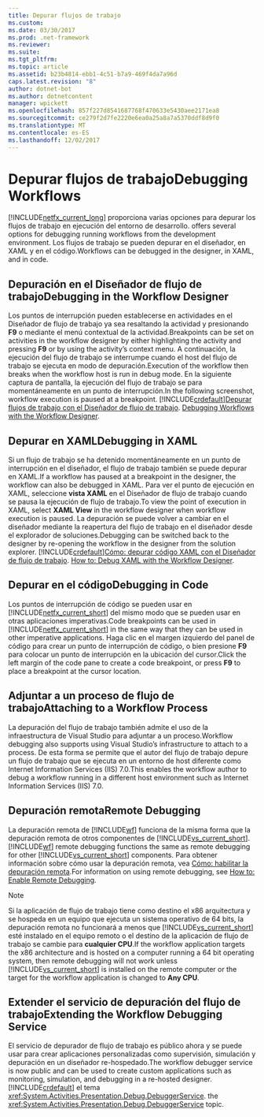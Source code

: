 ```yaml
---
title: Depurar flujos de trabajo
ms.custom: 
ms.date: 03/30/2017
ms.prod: .net-framework
ms.reviewer: 
ms.suite: 
ms.tgt_pltfrm: 
ms.topic: article
ms.assetid: b23b4814-ebb1-4c51-b7a9-469f4da7a96d
caps.latest.revision: "8"
author: dotnet-bot
ms.author: dotnetcontent
manager: wpickett
ms.openlocfilehash: 857f227d8541687768f470633e5430aee2171ea8
ms.sourcegitcommit: ce279f2d7fe2220e6ea0a25a8a7a5370ddf8d9f0
ms.translationtype: MT
ms.contentlocale: es-ES
ms.lasthandoff: 12/02/2017
---
```

# <a name="debugging-workflows"></a><span data-ttu-id="7006e-102">Depurar flujos de trabajo</span><span class="sxs-lookup"><span data-stu-id="7006e-102">Debugging Workflows</span></span>
[!INCLUDE[netfx_current_long](../../../includes/netfx-current-long-md.md)]<span data-ttu-id="7006e-103"> proporciona varias opciones para depurar los flujos de trabajo en ejecución del entorno de desarrollo.</span><span class="sxs-lookup"><span data-stu-id="7006e-103"> offers several options for debugging running workflows from the development environment.</span></span> <span data-ttu-id="7006e-104">Los flujos de trabajo se pueden depurar en el diseñador, en XAML y en el código.</span><span class="sxs-lookup"><span data-stu-id="7006e-104">Workflows can be debugged in the designer, in XAML, and in code.</span></span>  
  
## <a name="debugging-in-the-workflow-designer"></a><span data-ttu-id="7006e-105">Depuración en el Diseñador de flujo de trabajo</span><span class="sxs-lookup"><span data-stu-id="7006e-105">Debugging in the Workflow Designer</span></span>  
 <span data-ttu-id="7006e-106">Los puntos de interrupción pueden establecerse en actividades en el Diseñador de flujo de trabajo ya sea resaltando la actividad y presionando **F9** o mediante el menú contextual de la actividad.</span><span class="sxs-lookup"><span data-stu-id="7006e-106">Breakpoints can be set on activities in the workflow designer by either highlighting the activity and pressing **F9** or by using the activity’s context menu.</span></span> <span data-ttu-id="7006e-107">A continuación, la ejecución del flujo de trabajo se interrumpe cuando el host del flujo de trabajo se ejecuta en modo de depuración.</span><span class="sxs-lookup"><span data-stu-id="7006e-107">Execution of the workflow then breaks when the workflow host is run in debug mode.</span></span> <span data-ttu-id="7006e-108">En la siguiente captura de pantalla, la ejecución del flujo de trabajo se para momentáneamente en un punto de interrupción.</span><span class="sxs-lookup"><span data-stu-id="7006e-108">In the following screenshot, workflow execution is paused at a breakpoint.</span></span> [!INCLUDE[crdefault](../../../includes/crdefault-md.md)]<span data-ttu-id="7006e-109">[Depurar flujos de trabajo con el Diseñador de flujo de trabajo](/visualstudio/workflow-designer/debugging-workflows-with-the-workflow-designer).</span><span class="sxs-lookup"><span data-stu-id="7006e-109"> [Debugging Workflows with the Workflow Designer](/visualstudio/workflow-designer/debugging-workflows-with-the-workflow-designer).</span></span>  
  
## <a name="debugging-in-xaml"></a><span data-ttu-id="7006e-110">Depurar en XAML</span><span class="sxs-lookup"><span data-stu-id="7006e-110">Debugging in XAML</span></span>  
 <span data-ttu-id="7006e-111">Si un flujo de trabajo se ha detenido momentáneamente en un punto de interrupción en el diseñador, el flujo de trabajo también se puede depurar en XAML.</span><span class="sxs-lookup"><span data-stu-id="7006e-111">If a workflow has paused at a breakpoint in the designer, the workflow can also be debugged in XAML.</span></span> <span data-ttu-id="7006e-112">Para ver el punto de ejecución en XAML, seleccione **vista XAML** en el Diseñador de flujo de trabajo cuando se pausa la ejecución de flujo de trabajo.</span><span class="sxs-lookup"><span data-stu-id="7006e-112">To view the point of execution in XAML, select **XAML View** in the workflow designer when workflow execution is paused.</span></span> <span data-ttu-id="7006e-113">La depuración se puede volver a cambiar en el diseñador mediante la reapertura del flujo de trabajo en el diseñador desde el explorador de soluciones.</span><span class="sxs-lookup"><span data-stu-id="7006e-113">Debugging can be switched back to the designer by re-opening the workflow in the designer from the solution explorer.</span></span> [!INCLUDE[crdefault](../../../includes/crdefault-md.md)]<span data-ttu-id="7006e-114">[Cómo: depurar código XAML con el Diseñador de flujo de trabajo](/visualstudio/workflow-designer/how-to-debug-xaml-with-the-workflow-designer).</span><span class="sxs-lookup"><span data-stu-id="7006e-114"> [How to: Debug XAML with the Workflow Designer](/visualstudio/workflow-designer/how-to-debug-xaml-with-the-workflow-designer).</span></span>  
  
## <a name="debugging-in-code"></a><span data-ttu-id="7006e-115">Depurar en el código</span><span class="sxs-lookup"><span data-stu-id="7006e-115">Debugging in Code</span></span>  
 <span data-ttu-id="7006e-116">Los puntos de interrupción de código se pueden usar en [!INCLUDE[netfx_current_short](../../../includes/netfx-current-short-md.md)] del mismo modo que se pueden usar en otras aplicaciones imperativas.</span><span class="sxs-lookup"><span data-stu-id="7006e-116">Code breakpoints can be used in [!INCLUDE[netfx_current_short](../../../includes/netfx-current-short-md.md)] in the same way that they can be used in other imperative applications.</span></span> <span data-ttu-id="7006e-117">Haga clic en el margen izquierdo del panel de código para crear un punto de interrupción de código, o bien presione **F9** para colocar un punto de interrupción en la ubicación del cursor.</span><span class="sxs-lookup"><span data-stu-id="7006e-117">Click the left margin of the code pane to create a code breakpoint, or press **F9** to place a breakpoint at the cursor location.</span></span>  
  
## <a name="attaching-to-a-workflow-process"></a><span data-ttu-id="7006e-118">Adjuntar a un proceso de flujo de trabajo</span><span class="sxs-lookup"><span data-stu-id="7006e-118">Attaching to a Workflow Process</span></span>  
 <span data-ttu-id="7006e-119">La depuración del flujo de trabajo también admite el uso de la infraestructura de Visual Studio para adjuntar a un proceso.</span><span class="sxs-lookup"><span data-stu-id="7006e-119">Workflow debugging also supports using Visual Studio’s infrastructure to attach to a process.</span></span> <span data-ttu-id="7006e-120">De esta forma se permite que el autor del flujo de trabajo depure un flujo de trabajo que se ejecuta en un entorno de host diferente como Internet Information Services (IIS) 7.0.</span><span class="sxs-lookup"><span data-stu-id="7006e-120">This enables the workflow author to debug a workflow running in a different host environment such as Internet Information Services (IIS) 7.0.</span></span>  
  
## <a name="remote-debugging"></a><span data-ttu-id="7006e-121">Depuración remota</span><span class="sxs-lookup"><span data-stu-id="7006e-121">Remote Debugging</span></span>  
 <span data-ttu-id="7006e-122">La depuración remota de [!INCLUDE[wf](../../../includes/wf-md.md)] funciona de la misma forma que la depuración remota de otros componentes de [!INCLUDE[vs_current_short](../../../includes/vs-current-short-md.md)].</span><span class="sxs-lookup"><span data-stu-id="7006e-122">[!INCLUDE[wf](../../../includes/wf-md.md)] remote debugging functions the same as remote debugging for other [!INCLUDE[vs_current_short](../../../includes/vs-current-short-md.md)] components.</span></span> <span data-ttu-id="7006e-123">Para obtener información sobre cómo usar la depuración remota, vea [Cómo: habilitar la depuración remota](http://go.microsoft.com/fwlink/?LinkId=196257).</span><span class="sxs-lookup"><span data-stu-id="7006e-123">For information on using remote debugging, see [How to: Enable Remote Debugging](http://go.microsoft.com/fwlink/?LinkId=196257).</span></span>  
  
> [!NOTE]
>  <span data-ttu-id="7006e-124">Si la aplicación de flujo de trabajo tiene como destino el x86 arquitectura y se hospeda en un equipo que ejecuta un sistema operativo de 64 bits, la depuración remota no funcionará a menos que [!INCLUDE[vs_current_short](../../../includes/vs-current-short-md.md)] esté instalado en el equipo remoto o el destino de la aplicación de flujo de trabajo se cambie para **cualquier CPU**.</span><span class="sxs-lookup"><span data-stu-id="7006e-124">If the workflow application targets the x86 architecture and is hosted on a computer running a 64 bit operating system, then remote debugging will not work unless [!INCLUDE[vs_current_short](../../../includes/vs-current-short-md.md)] is installed on the remote computer or the target for the workflow application is changed to **Any CPU**.</span></span>  
  
## <a name="extending-the-workflow-debugging-service"></a><span data-ttu-id="7006e-125">Extender el servicio de depuración del flujo de trabajo</span><span class="sxs-lookup"><span data-stu-id="7006e-125">Extending the Workflow Debugging Service</span></span>  
 <span data-ttu-id="7006e-126">El servicio de depurador de flujo de trabajo es público ahora y se puede usar para crear aplicaciones personalizadas como supervisión, simulación y depuración en un diseñador re-hospedado.</span><span class="sxs-lookup"><span data-stu-id="7006e-126">The workflow debugger service is now public and can be used to create custom applications such as monitoring, simulation, and debugging in a re-hosted designer.</span></span> [!INCLUDE[crdefault](../../../includes/crdefault-md.md)]<span data-ttu-id="7006e-127"> el tema <xref:System.Activities.Presentation.Debug.DebuggerService>.</span><span class="sxs-lookup"><span data-stu-id="7006e-127"> the <xref:System.Activities.Presentation.Debug.DebuggerService> topic.</span></span>

